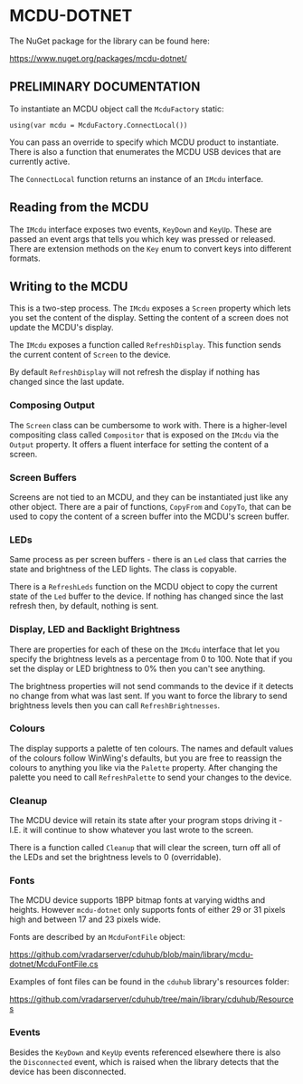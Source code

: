 ﻿# MCDU-DOTNET

The NuGet package for the library can be found here:

https://www.nuget.org/packages/mcdu-dotnet/


## PRELIMINARY DOCUMENTATION

To instantiate an MCDU object call the `McduFactory` static:

```
using(var mcdu = McduFactory.ConnectLocal())
```

You can pass an override to specify which MCDU product to instantiate. There is
also a function that enumerates the MCDU USB devices that are currently active.

The `ConnectLocal` function returns an instance of an `IMcdu` interface.



## Reading from the MCDU

The `IMcdu` interface exposes two events, `KeyDown` and `KeyUp`. These are passed
an event args that tells you which key was pressed or released. There are extension
methods on the `Key` enum to convert keys into different formats.



## Writing to the MCDU

This is a two-step process. The `IMcdu` exposes a `Screen` property which lets you
set the content of the display. Setting the content of a screen does not update the
MCDU's display.

The `IMcdu` exposes a function called `RefreshDisplay`. This function sends the
current content of `Screen` to the device.

By default `RefreshDisplay` will not refresh the display if nothing has changed since
the last update.



### Composing Output

The `Screen` class can be cumbersome to work with. There is a higher-level compositing
class called `Compositor` that is exposed on the `IMcdu` via the `Output` property. It
offers a fluent interface for setting the content of a screen.



### Screen Buffers

Screens are not tied to an MCDU, and they can be instantiated just like any other
object. There are a pair of functions, `CopyFrom` and `CopyTo`, that can be used to
copy the content of a screen buffer into the MCDU's screen buffer.



### LEDs

Same process as per screen buffers - there is an `Led` class that carries the state and
brightness of the LED lights. The class is copyable.

There is a `RefreshLeds` function on the MCDU object to copy the current state of the
`Led` buffer to the device. If nothing has changed since the last refresh then, by
default, nothing is sent.



### Display, LED and Backlight Brightness

There are properties for each of these on the `IMcdu` interface that let you specify the
brightness levels as a percentage from 0 to 100. Note that if you set the display or LED
brightness to 0% then you can't see anything.

The brightness properties will not send commands to the device if it detects no change
from what was last sent. If you want to force the library to send brightness levels then
you can call `RefreshBrightnesses`.



### Colours

The display supports a palette of ten colours. The names and default values of the
colours follow WinWing's defaults, but you are free to reassign the colours to anything
you like via the `Palette` property. After changing the palette you need to call
`RefreshPalette` to send your changes to the device.



### Cleanup

The MCDU device will retain its state after your program stops driving it - I.E. it will
continue to show whatever you last wrote to the screen.

There is a function called `Cleanup` that will clear the screen, turn off all of the LEDs
and set the brightness levels to 0 (overridable).


### Fonts

The MCDU device supports 1BPP bitmap fonts at varying widths and heights. However
`mcdu-dotnet` only supports fonts of either 29 or 31 pixels high and between 17 and 23
pixels wide.

Fonts are described by an `McduFontFile` object:

https://github.com/vradarserver/cduhub/blob/main/library/mcdu-dotnet/McduFontFile.cs

Examples of font files can be found in the `cduhub` library's resources folder:

https://github.com/vradarserver/cduhub/tree/main/library/cduhub/Resources



### Events

Besides the `KeyDown` and `KeyUp` events referenced elsewhere there is also the
`Disconnected` event, which is raised when the library detects that the device has been
disconnected.